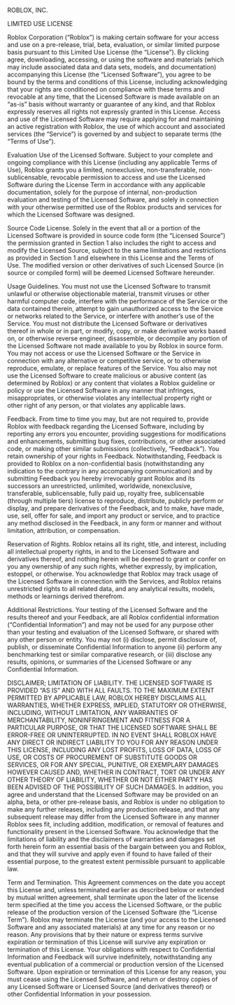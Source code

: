 ROBLOX, INC.

LIMITED USE LICENSE

Roblox Corporation (“Roblox”) is making certain software for your access and use on a pre-release, trial, beta, evaluation, or similar limited purpose basis pursuant to this Limited Use License (the “License”). By clicking agree, downloading, accessing, or using the software and materials (which may include associated data and data sets, models, and documentation) accompanying this License (the “Licensed Software”), you agree to be bound by the terms and conditions of this License, including acknowledging that your rights are conditioned on compliance with these terms and revocable at any time, that the Licensed Software is made available on an “as-is” basis without warranty or guarantee of any kind, and that Roblox expressly reserves all rights not expressly granted in this License. Access and use of the Licensed Software may require applying for and maintaining an active registration with Roblox, the use of which account and associated services (the “Service”) is governed by and subject to separate terms (the “Terms of Use”).

Evaluation Use of the Licensed Software. Subject to your complete and ongoing compliance with this License (including any applicable Terms of Use), Roblox grants you a limited, nonexclusive, non-transferable, non-sublicensable, revocable permission to access and use the Licensed Software during the License Term in accordance with any applicable documentation, solely for the purpose of internal, non-production evaluation and testing of the Licensed Software, and solely in connection with your otherwise permitted use of the Roblox products and services for which the Licensed Software was designed.

Source Code License. Solely in the event that all or a portion of the Licensed Software is provided in source code form (the “Licensed Source”) the permission granted in Section 1 also includes the right to access and modify the Licensed Source, subject to the same limitations and restrictions as provided in Section 1 and elsewhere in this License and the Terms of Use. The modified version or other derivatives of such Licensed Source (in source or compiled form) will be deemed Licensed Software hereunder.

Usage Guidelines. You must not use the Licensed Software to transmit unlawful or otherwise objectionable material, transmit viruses or other harmful computer code, interfere with the performance of the Service or the data contained therein, attempt to gain unauthorized access to the Service or networks related to the Service, or interfere with another’s use of the Service. You must not distribute the Licensed Software or derivatives thereof in whole or in part, or modify, copy, or make derivative works based on, or otherwise reverse engineer, disassemble, or decompile any portion of the Licensed Software not made available to you by Roblox in source form. You may not access or use the Licensed Software or the Service in connection with any alternative or competitive service, or to otherwise reproduce, emulate, or replace features of the Service. You also may not use the Licensed Software to create malicious or abusive content (as determined by Roblox) or any content that violates a Roblox guideline or policy or use the Licensed Software in any manner that infringes, misappropriates, or otherwise violates any intellectual property right or other right of any person, or that violates any applicable laws.

Feedback. From time to time you may, but are not required to, provide Roblox with feedback regarding the Licensed Software, including by reporting any errors you encounter, providing suggestions for modifications and enhancements, submitting bug fixes, contributions, or other associated code, or making other similar submissions (collectively, “Feedback”). You retain ownership of your rights in Feedback. Notwithstanding, Feedback is provided to Roblox on a non-confidential basis (notwithstanding any indication to the contrary in any accompanying communication) and by submitting Feedback you hereby irrevocably grant Roblox and its successors an unrestricted, unlimited, worldwide, nonexclusive, transferable, sublicensable, fully paid up, royalty free, sublicensable (through multiple tiers) license to reproduce, distribute, publicly perform or display, and prepare derivatives of the Feedback, and to make, have made, use, sell, offer for sale, and import any product or service, and to practice any method disclosed in the Feedback, in any form or manner and without limitation, attribution, or compensation.

Reservation of Rights. Roblox retains all its right, title, and interest, including all intellectual property rights, in and to the Licensed Software and derivatives thereof, and nothing herein will be deemed to grant or confer on you any ownership of any such rights, whether expressly, by implication, estoppel, or otherwise. You acknowledge that Roblox may track usage of the Licensed Software in connection with the Services, and Roblox retains unrestricted rights to all related data, and any analytical results, models, methods or learnings derived therefrom.

Additional Restrictions. Your testing of the Licensed Software and the results thereof and your Feedback, are all Roblox confidential information (“Confidential Information”) and may not be used for any purpose other than your testing and evaluation of the Licensed Software, or shared with any other person or entity. You may not (i) disclose, permit disclosure of, publish, or disseminate Confidential Information to anyone (ii) perform any benchmarking test or similar comparative research, or (iii) disclose any results, opinions, or summaries of the Licensed Software or any Confidential Information.

DISCLAIMER; LIMITATION OF LIABILITY. THE LICENSED SOFTWARE IS PROVIDED “AS IS” AND WITH ALL FAULTS. TO THE MAXIMUM EXTENT PERMITTED BY APPLICABLE LAW, ROBLOX HEREBY DISCLAIMS ALL WARRANTIES, WHETHER EXPRESS, IMPLIED, STATUTORY OR OTHERWISE, INCLUDING, WITHOUT LIMITATION, ANY WARRANTIES OF MERCHANTABILITY, NONINFRINGEMENT AND FITNESS FOR A PARTICULAR PURPOSE, OR THAT THE LICENSED SOFTWARE SHALL BE ERROR-FREE OR UNINTERRUPTED. IN NO EVENT SHALL ROBLOX HAVE ANY DIRECT OR INDIRECT LIABILITY TO YOU FOR ANY REASON UNDER THIS LICENSE, INCLUDING ANY LOST PROFITS, LOSS OF DATA, LOSS OF USE, OR COSTS OF PROCUREMENT OF SUBSTITUTE GOODS OR SERVICES, OR FOR ANY SPECIAL, PUNITIVE, OR EXEMPLARY DAMAGES HOWEVER CAUSED AND, WHETHER IN CONTRACT, TORT OR UNDER ANY OTHER THEORY OF LIABILITY, WHETHER OR NOT EITHER PARTY HAS BEEN ADVISED OF THE POSSIBILITY OF SUCH DAMAGES. In addition, you agree and understand that the Licensed Software may be provided on an alpha, beta, or other pre-release basis, and Roblox is under no obligation to make any further releases, including any production release, and that any subsequent release may differ from the Licensed Software in any manner Roblox sees fit, including addition, modification, or removal of features and functionality present in the Licensed Software. You acknowledge that the limitations of liability and the disclaimers of warranties and damages set forth herein form an essential basis of the bargain between you and Roblox, and that they will survive and apply even if found to have failed of their essential purpose, to the greatest extent permissible pursuant to applicable law.

Term and Termination. This Agreement commences on the date you accept this License and, unless terminated earlier as described below or extended by mutual written agreement, shall terminate upon the later of the license term specified at the time you access the Licensed Software, or the public release of the production version of the Licensed Software (the “License Term”). Roblox may terminate the License (and your access to the Licensed Software and any associated materials) at any time for any reason or no reason. Any provisions that by their nature or express terms survive expiration or termination of this License will survive any expiration or termination of this License. Your obligations with respect to Confidential Information and Feedback will survive indefinitely, notwithstanding any eventual publication of a commercial or production version of the Licensed Software. Upon expiration or termination of this License for any reason, you must cease using the Licensed Software, and return or destroy copies of any Licensed Software or Licensed Source (and derivatives thereof) or other Confidential Information in your possession.


